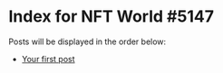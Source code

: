 # Index for NFT World #5147
Posts will be displayed in the order below:

- [Your first post](./001-first.md)

